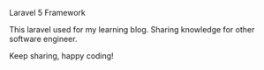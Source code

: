 Laravel 5 Framework

This laravel used for my learning blog. Sharing knowledge for other software engineer.

Keep sharing, happy coding!
